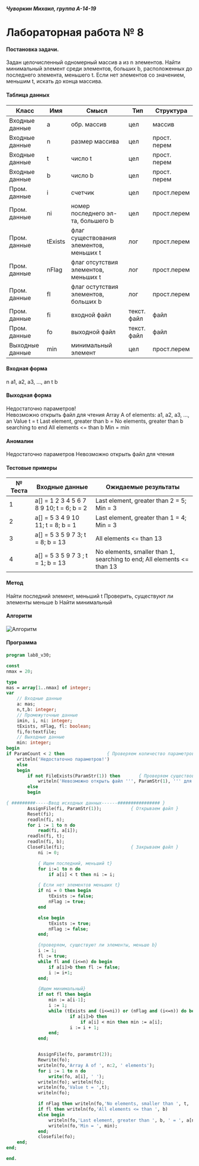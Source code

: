 **_Чуворкин Михаил, группа А-14-19_**
# Лабораторная работа № 8

#### Постановка задачи.
 Задан целочисленный одномерный массив a из n элементов. Найти минимальный элемент среди элементов, больших b, расположенных до последнего элемента, меньшего t. Если нет элементов со значением, меньшим t, искать до конца массива.

#### Таблица данных

Класс | Имя | Смысл | Тип | Структура |
---- | --- | ----- | --- | --------- |
Входные данные | a | обр. массив | цел | массив |
Входные данные | n | размер массива | цел | прост. перем |
Входные данные | t | число t | цел | прост. перем |
Входные данные | b | число b | цел | прост. перем |
Пром. данные | i | счетчик | цел | прост.перем |
Пром. данные | ni | номер последнего эл-та, большего b | цел | прост.перем |
Пром. данные | tExists | флаг существования элементов, меньших t | лог | прост.перем |
Пром. данные | nFlag | флаг отсутствия элементов, меньших t | лог | прост.перем |
Пром. данные | fl | флаг остутствия элементов, больших b | лог | прост.перем |
Пром. данные | fi | входной файл | текст. файл | файл |
Пром. данные | fo | выходной файл | текст. файл | файл |
Выходные данные | min | минимальный элемент | цел | прост.перем |

#### Входная форма
n
a1, a2, a3, ..., an
t
b
#### Выходная форма
Недостаточно параметров!\
Невозможно открыть файл для чтения
Array A of elements:
a1, a2, a3, ..., an
Value t = t
Last element, greater than b =
No elements, greater than b searching to end
All elements <= than b
Min = min
#### Аномалии
Недостаточно параметров
Невозможно открыть файл для чтения
<br>
#### Тестовые примеры
№ Теста | Входные данные | Ожидаемые результаты |
------- | -------------- | -------------------- |
1| a[] = 1 2 3 4 5 6 7 8 9 10; t = 6; b = 2| Last element, greater than 2 = 5; Min = 3 |
2| a[] = 5 3 4 9 10 11; t = 8; b = 1| Last element, greater than 1 = 4; Min = 3 |
3| a[] = 5 3 5 9 7 3; t = 8; b = 13| All elements <= than 13 |
4| a[] = 5 3 5 9 7 3 ; t = 1; b = 13| No elements, smaller than 1, searching to end; All elements <= than 13 |

#### Метод
Найти последний элемент, меньший t
Проверить, существуют ли элементы меньше b
Найти минимальный
#### Алгоритм
![Алгоритм](alg.jpg)

#### Программа
```pascal
program lab8_v30;

const
nmax = 20;

type
mas = array[1..nmax] of integer;
var
	// Входные данные
	a: mas;
	n,t,b: integer;
	// Промежуточные данные
	imin, i, ni: integer;
	tExists, nFlag, fl: boolean;
	fi,fo:textfile;
	// Выходные данные
	min: integer;
begin
if ParamCount < 2 then	              { Проверяем количество параметров }
	writeln('Недостаточно параметров!')
	else
	begin
 		if not FileExists(ParamStr(1)) then	      { Проверяем существование файла }
      		writeln('Невозможно открыть файл ''', ParamStr(1), ''' для чтения')
		else
		begin

{ #########-----Ввод исходных данных------################ }
  		AssignFile(fi, ParamStr(1));	       { Открываем файл }
  		Reset(fi);
  		readln(fi, n);
  		for i := 1 to n do
    		read(fi, a[i]);
  		readln(fi, t);
	    readln(fi, b);
  		CloseFile(fi); 	                       { Закрываем файл }
			ni := 0;

			{ Ищем последний, меньший t}
			for i:=1 to n do
				if a[i] < t then ni := i;

			{ Если нет элементов меньших t}
			if ni = 0 then begin
				tExists := false;
				nFlag := true;
			end

			else begin
				tExists := true;
				nFlag := false;
			end;

			{проверяем, существуют ли элементы, меньше b}
			i := 1;
			fl := true;
			while fl and (i<=n) do begin
				if a[i]>b then fl := false;
				i := i+1;
			end;

			{Ищем минимальный}
			if not fl then begin
				min := a[i-1];
				i := 1;
				while (tExists and (i<=ni)) or (nFlag and (i<=n)) do begin
						if a[i]>b then
							if a[i] < min then min := a[i];
						i := i + 1;
				end;
			end;


			AssignFile(fo, paramstr(2));
			Rewrite(fo);
			writeln(fo,'Array A of ', n:2, ' elements');
			for i := 1 to n do
				write(fo, a[i], ' ');
			writeln(fo); writeln(fo);
			writeln(fo,'Value t = ',t);
			writeln(fo);

			if nFlag then writeln(fo,'No elements, smaller than ', t, 'searching to end');
			if fl then writeln(fo,'All elements <= than ', b)
			else begin
				writeln(fo,'Last element, greater than ', b, ' = ', a[ni]);
				writeln(fo,'Min = ', min);
			end;
			closefile(fo);
	end;
end;

end.

```
